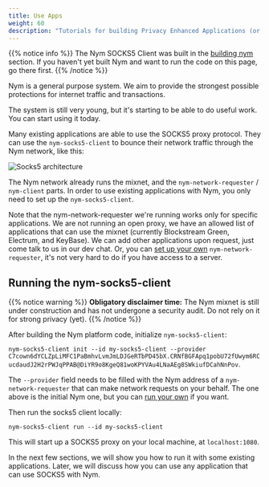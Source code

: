 ```yaml
---
title: Use Apps
weight: 60
description: "Tutorials for building Privacy Enhanced Applications (or integrating existing apps with Nym)"
---
```


{{% notice info %}}
The Nym SOCKS5 Client was built in the [building nym](/docs/build-nym) section. If you haven't yet built Nym and want to run the code on this page, go there first.
{{% /notice %}}

Nym is a general purpose system. We aim to provide the strongest possible protections for internet traffic and transactions.

The system is still very young, but it's starting to be able to do useful work. You can start using it today.

Many existing applications are able to use the SOCKS5 proxy protocol. They can use the `nym-socks5-client` to bounce their network traffic through the Nym network, like this: 

![Socks5 architecture](/docs/images/nym-socks5-architecture.png)

The Nym network already runs the mixnet, and the `nym-network-requester` / `nym-client` parts. In order to use existing applications with Nym, you only need to set up the `nym-socks5-client`. 

Note that the nym-network-requester we're running works only for specific applications. We are not running an open proxy, we have an allowed list of applications that can use the mixnet (currently Blockstream Green, Electrum, and KeyBase). We can add other applications upon request, just come talk to us in our dev chat. Or, you can [set up your own](/docs/run-nym-nodes/requester) `nym-network-requester`, it's not very hard to do if you have access to a server.

## Running the nym-socks5-client

{{% notice warning %}}
**Obligatory disclaimer time:** The Nym mixnet is still under construction and has not undergone a security audit. Do not rely on it for strong privacy (yet).
{{% /notice %}}

After building the Nym platform code, initialize `nym-socks5-client`:

`nym-socks5-client init --id my-socks5-client --provider C7cown6dYCLZpLiMFC1PaBmhvLvmJmLDJGeRTbPD45bX.CRNfBGFApq1pobU72fUwym6RCucdaudJ2H2rPWJqPPAB@DiYR9o8KgeQ81woKPYVAu4LNaAEg8SWkiufDCahNnPov`. 

The `--provider` field needs to be filled with the Nym address of a `nym-network-requester` that can make network requests on your behalf. The one above is the initial Nym one, but you can [run your own](/docs/run-nym-nodes/requester/) if you want.

Then run the socks5 client locally:

`nym-socks5-client run --id my-socks5-client`

This will start up a SOCKS5 proxy on your local machine, at `localhost:1080`. 

In the next few sections, we will show you how to run it with some existing applications. Later, we will discuss how you can use any application that can use SOCKS5 with Nym.